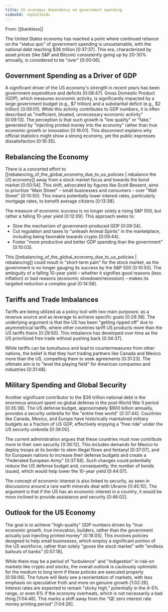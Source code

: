 ```yaml
---
title: US economys dependency on government spending
videoId: -Xq5uI3xods
---
```


From: [[bankless]] <br/> 

The United States economy has reached a point where continued reliance on the "status quo" of government spending is unsustainable, with the national debt reaching $36 trillion [0:37:37]. This era, characterized by asset prices (like S&P and Bitcoin) consistently going up by 20-30% annually, is considered to be "over" [0:00:06].

## Government Spending as a Driver of GDP

A significant driver of the US economy's strength in recent years has been government expenditure and deficits [0:08:47]. Gross Domestic Product (GDP), which measures economic activity, is significantly impacted by a large government budget (e.g., $7 trillion) and a substantial deficit (e.g., $2 trillion) [0:09:01]. While this activity contributes to GDP numbers, it is often described as "inefficient, bloated, unnecessary economic activity" [0:09:13]. The perception is that such growth is "low quality" or "fake," generated by "injecting printed money into the economy" rather than true economic growth or innovation [0:16:01]. This disconnect explains why official statistics might show a strong economy, yet the public expresses dissatisfaction [0:16:35].

## Rebalancing the Economy

There is a concerted effort to [[rebalancing_of_the_global_economy_due_to_us_policies | rebalance the US economy]] away from a stock market focus and towards the bond market [0:00:54]. This shift, advocated by figures like Scott Bessent, aims to prioritize "Main Street" – small businesses and consumers – over "Wall Street" [0:10:50]. This means potentially lower interest rates, particularly mortgage rates, to benefit average citizens [0:13:38].

The measure of economic success is no longer solely a rising S&P 500, but rather a falling 10-year yield [0:12:09]. This approach seeks to:
*   Slow the mechanism of government-produced GDP [0:09:34].
*   Cut regulation and taxes to "unleash Animal Spirits" in the marketplace, including being favorable towards crypto [0:09:44].
*   Foster "more productive and better GDP spending than the government" [0:10:03].

This [[rebalancing_of_the_global_economy_due_to_us_policies | rebalancing]] could result in "short-term pain" for the stock market, as the government is no longer gauging its success by the S&P 500 [0:10:50]. The ambiguity of a falling 10-year yield – whether it signifies good reasons (less inflation) or bad reasons (economic slowdown/recession) – makes its targeted reduction a complex goal [0:14:58].

## Tariffs and Trade Imbalances

Tariffs are being utilized as a policy tool with two main purposes: as a revenue source and as leverage to achieve specific goals [0:29:38]. The underlying argument is that the US has been "getting ripped off" due to asymmetrical tariffs, where other countries tariff US products more than the US tariffs theirs [0:29:50]. This imbalance has developed over time as the US prioritized free trade without pushing back [0:34:37].

While tariffs can be tumultuous and lead to countermeasures from other nations, the belief is that they hurt trading partners like Canada and Mexico more than the US, compelling them to seek agreements [0:31:23]. The ultimate aim is to "level the playing field" for American companies and industries [0:31:48].

## Military Spending and Global Security

Another significant contributor to the $36 trillion national debt is the enormous amount spent on global defense in the post-World War II period [0:35:38]. The US defense budget, approximately $900 billion annually, provides a security umbrella for the "entire free world" [0:37:44]. Countries like Canada, Mexico, and Europe have historically maintained military budgets as a fraction of US GDP, effectively enjoying a "free ride" under the US security umbrella [0:36:00].

The current administration argues that these countries must now contribute more to their own security [0:36:12]. This includes demands for Mexico to deploy troops at its border to stem illegal flows and fentanyl [0:37:07], and for European nations to increase their defense budgets and create a "Federated European Army" [0:37:58]. Such changes could potentially reduce the US defense budget and, consequently, the number of bonds issued, which would help lower the 10-year yield [0:44:07].

The concept of economic interest is also linked to security, as seen in discussions around a rare earth minerals deal with Ukraine [0:45:10]. The argument is that if the US has an economic interest in a country, it would be more inclined to provide assistance and security [0:46:02].

## Outlook for the US Economy

The goal is to achieve "high-quality" GDP numbers driven by "true economic growth, true innovation, builders, rather than the government actually just injecting printed money" [0:16:05]. This involves policies designed to help small businesses, which employ a significant portion of the US workforce, rather than solely "goose the stock market" with "endless bailouts of banks" [0:57:18].

While there may be a period of "turbulence" and "indigestion" in risk-on markets like crypto and stocks, the overall outlook is cautiously optimistic for the medium to long term if these policies are executed properly [0:56:06]. The future will likely see a reorientation of markets, with less emphasis on speculative froth and more on genuine growth [1:02:26]. Interest rates are expected to remain "sticky high," potentially in the 4-5% range, or even 6% if the economy overheats, which is not necessarily a bad thing [1:04:46]. This marks a shift away from the "QE zero interest rate money printing period" [1:04:26].